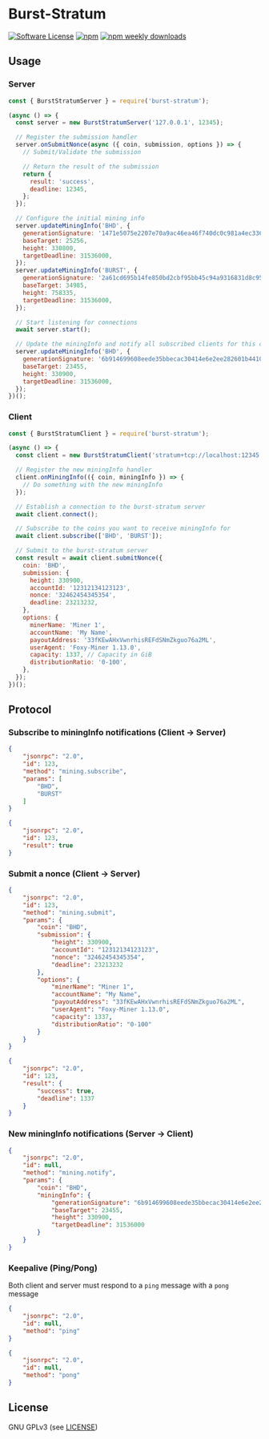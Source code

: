 Burst-Stratum
======

[![Software License](https://img.shields.io/badge/license-GPL--3.0-brightgreen.svg?style=flat-square)](LICENSE)
[![npm](https://img.shields.io/npm/v/burst-stratum.svg?style=flat-square)](https://www.npmjs.com/package/burst-stratum)
[![npm weekly downloads](https://img.shields.io/npm/dw/burst-stratum.svg?style=flat-square)](https://www.npmjs.com/package/burst-stratum)

## Usage

### Server
```javascript
const { BurstStratumServer } = require('burst-stratum');

(async () => {
  const server = new BurstStratumServer('127.0.0.1', 12345);

  // Register the submission handler
  server.onSubmitNonce(async ({ coin, submission, options }) => {
    // Submit/Validate the submission

    // Return the result of the submission
    return {
      result: 'success',
      deadline: 12345,
    };
  });

  // Configure the initial mining info
  server.updateMiningInfo('BHD', {
    generationSignature: '1471e5075e2207e70a9ac46ea46f740dc0c981a4ec336c534e647917904febc6',
    baseTarget: 25256,
    height: 330800,
    targetDeadline: 31536000,
  });
  server.updateMiningInfo('BURST', {
    generationSignature: '2a61cd695b14fe850bd2cbf95bb45c94a9316831d8c952fc439ff299eaa12772',
    baseTarget: 34985,
    height: 758335,
    targetDeadline: 31536000,
  });

  // Start listening for connections
  await server.start();

  // Update the miningInfo and notify all subscribed clients for this coin
  server.updateMiningInfo('BHD', {
    generationSignature: '6b914699608eede35bbecac30414e6e2ee282601b4410c6f6301988647753faa',
    baseTarget: 23455,
    height: 330900,
    targetDeadline: 31536000,
  });
})();
```

### Client
```javascript
const { BurstStratumClient } = require('burst-stratum');

(async () => {
  const client = new BurstStratumClient('stratum+tcp://localhost:12345');

  // Register the new miningInfo handler
  client.onMiningInfo(({ coin, miningInfo }) => {
    // Do something with the new miningInfo
  });

  // Establish a connection to the burst-stratum server
  await client.connect();

  // Subscribe to the coins you want to receive miningInfo for
  await client.subscribe(['BHD', 'BURST']);

  // Submit to the burst-stratum server
  const result = await client.submitNonce({
    coin: 'BHD',
    submission: {
      height: 330900,
      accountId: '12312134123123',
      nonce: '32462454345354',
      deadline: 23213232,
    },
    options: {
      minerName: 'Miner 1',
      accountName: 'My Name',
      payoutAddress: '33fKEwAHxVwnrhisREFdSNmZkguo76a2ML',
      userAgent: 'Foxy-Miner 1.13.0',
      capacity: 1337, // Capacity in GiB
      distributionRatio: '0-100',
    },
  });
})();
```

## Protocol

### Subscribe to miningInfo notifications (Client -> Server)
```json
{
    "jsonrpc": "2.0",
    "id": 123,
    "method": "mining.subscribe",
    "params": [
        "BHD",
        "BURST"
    ]
}

{
    "jsonrpc": "2.0",
    "id": 123,
    "result": true
}
```

### Submit a nonce (Client -> Server)
```json
{
    "jsonrpc": "2.0",
    "id": 123,
    "method": "mining.submit",
    "params": {
        "coin": "BHD",
        "submission": {
            "height": 330900,
            "accountId": "12312134123123",
            "nonce": "32462454345354",
            "deadline": 23213232
        },
        "options": {
            "minerName": "Miner 1",
            "accountName": "My Name",
            "payoutAddress": "33fKEwAHxVwnrhisREFdSNmZkguo76a2ML",
            "userAgent": "Foxy-Miner 1.13.0",
            "capacity": 1337,
            "distributionRatio": "0-100"
        }
    }
}

{
    "jsonrpc": "2.0",
    "id": 123,
    "result": {
        "success": true,
        "deadline": 1337
    }
}
```

### New miningInfo notifications (Server -> Client)
```json
{
    "jsonrpc": "2.0",
    "id": null,
    "method": "mining.notify",
    "params": {
        "coin": "BHD",
        "miningInfo": {
            "generationSignature": "6b914699608eede35bbecac30414e6e2ee282601b4410c6f6301988647753faa",
            "baseTarget": 23455,
            "height": 330900,
            "targetDeadline": 31536000
        }
    }
}
```

### Keepalive (Ping/Pong)
Both client and server must respond to a `ping` message with a `pong` message

```json
{
    "jsonrpc": "2.0",
    "id": null,
    "method": "ping"
}

{
    "jsonrpc": "2.0",
    "id": null,
    "method": "pong"
}
```

## License

GNU GPLv3 (see [LICENSE](https://github.com/felixbrucker/burst-stratum/blob/master/LICENSE))
